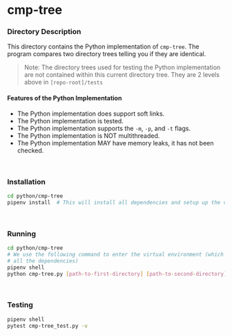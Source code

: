 # cmp-tree

### Directory Description

This directory contains the Python implementation of `cmp-tree`. The program
compares two directory trees telling you if they are identical.

> Note: The directory trees used for testing the Python implementation are not
> contained within this current directory tree. They are 2 levels above in
> `[repo-root]/tests`

#### Features of the Python Implementation

* The Python implementation does support soft links.
* The Python implementation is tested.
* The Python implementation supports the `-m`, `-p`, and `-t` flags.
* The Python implementation is NOT multithreaded.
* The Python implementation MAY have memory leaks, it has not been checked.

&nbsp;

### Installation

```bash
cd python/cmp-tree
pipenv install  # This will install all dependencies and setup up the virtual environment
```

&nbsp;

### Running

```bash
cd python/cmp-tree
# We use the following command to enter the virtual environment (which has the
# all the dependencies)
pipenv shell
python cmp-tree.py [path-to-first-directory] [path-to-second-directory]
```

&nbsp;

### Testing

```bash
pipenv shell
pytest cmp-tree_test.py -v
```
